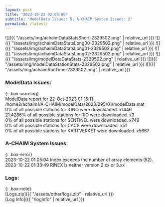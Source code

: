 ```yaml
---
layout: post
title: "2023-10-22 02:00:00"
subtitle: "ModelData Issues: 5; A-CHAIM System Issues: 2"
permalink: /latest/
---
```


![]({{ "/assets/img/achaimDataStatsShort-2329502.png" | relative_url }})
![]({{ "/assets/img/achaimDataStatsLong00-2329502.png" | relative_url }})
![]({{ "/assets/img/achaimDataStatsLong01-2329502.png" | relative_url }})
![]({{ "/assets/img/achaimDataStatsLong02-2329502.png" | relative_url }})
![]({{ "/assets/img/modelDataDataStats-2329502.png" | relative_url }})
![]({{ "/assets/img/modelDataStationStats-2329502.png" | relative_url }})
![]({{ "/assets/img/achaimRunTime-2329502.png" | relative_url }})


### ModelData Issues:  
  
{: .box-warning}  
 ModelData report for 22-Oct-2023 01:16:11   
 /home2/achaim1/A-CHAIM/modelData/2023/295/01/modelData.mat   
 0% of all possible stations for IONO were downloaded. x1446   
 21.4286% of all possible stations for RIO were downloaded. x3   
 0% of all possible stations for SENTINEL were downloaded. x749   
 0% of all possible stations for CACS were downloaded. x51   
 0% of all possible stations for KARTVERKET were downloaded. x5667   
  
### A-CHAIM System Issues:  
  
{: .box-error}  
2023-10-22 01:05:04 Index exceeds the number of array elements (52).  
2023-10-22 01:33:49 RINEX is neither version 2.xx or 3.xx  

### Logs:  
  
{: .box-note}  
[Logs.zip]({{ "/assets/other/logs.zip" | relative_url }})  
[Log Info]({{ "/logInfo" | relative_url }})  
